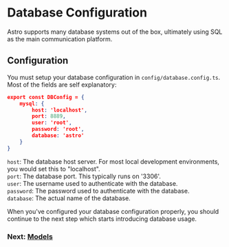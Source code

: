# Database Configuration
Astro supports many database systems out of the box, ultimately using SQL as the main communication platform.  

## Configuration
You must setup your database configuration in `config/database.config.ts`. Most of the fields are self explanatory:
```json
export const DBConfig = {
    mysql: {
        host: 'localhost',
        port: 8889,
        user: 'root',
        password: 'root',
        database: 'astro'
    }
}
```
`host`: The database host server. For most local development environments, you would set this to "localhost".  
`port`: The database port. This typically runs on '3306'.  
`user`: The username used to authenticate with the database.  
`password`: The password used to authenticate with the database.  
`database`: The actual name of the database.  

When you've configured your database configuration properly, you should continue to the next step which starts introducing database usage.  

### Next: [Models]()